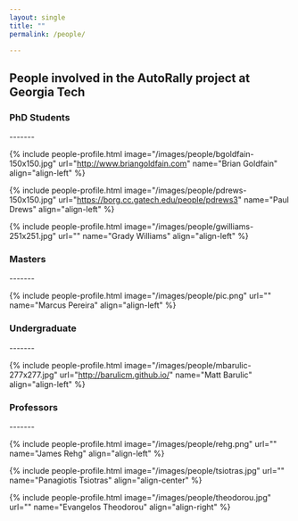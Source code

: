 ```yaml
---
layout: single
title: ""
permalink: /people/

---
```


<h2 class="page__title"> People involved in the AutoRally project at Georgia Tech</h2>

<h3 class="page__subtitle">PhD Students</h3>
-------

{% include people-profile.html image="/images/people/bgoldfain-150x150.jpg" url="http://www.briangoldfain.com" name="Brian Goldfain" align="align-left" %}

{% include people-profile.html image="/images/people/pdrews-150x150.jpg" url="https://borg.cc.gatech.edu/people/pdrews3" name="Paul Drews" align="align-left" %}

{% include people-profile.html image="/images/people/gwilliams-251x251.jpg" url="" name="Grady Williams" align="align-left" %}



<h3 class="page__subtitle">Masters</h3>
-------

{% include people-profile.html image="/images/people/pic.png" url="" name="Marcus Pereira" align="align-left" %}

<h3 class="page__subtitle">Undergraduate</h3>
-------

{% include people-profile.html image="/images/people/mbarulic-277x277.jpg" url="http://barulicm.github.io/" name="Matt Barulic" align="align-left" %}

<h3 class="page__subtitle">Professors</h3>
-------

{% include people-profile.html image="/images/people/rehg.png" url="" name="James Rehg" align="align-left" %}

{% include people-profile.html image="/images/people/tsiotras.jpg" url="" name="Panagiotis Tsiotras" align="align-center" %}

{% include people-profile.html image="/images/people/theodorou.jpg" url="" name="Evangelos Theodorou" align="align-right" %}